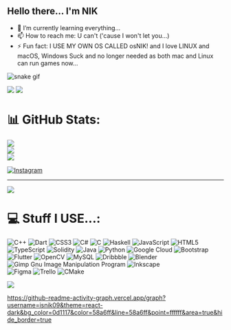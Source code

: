 ## Hello there... I'm NIK
- 🌱 I’m currently learning everything...
- 📫 How to reach me: U can't ('cause I won't let you...)
- ⚡ Fun fact: I USE MY OWN OS CALLED osNIK! and I love LINUX and macOS, Windows Suck and no longer needed as both mac and Linux can run games now... 

<!-- ![snake gif](https://github.com/isnik09/NIK2221994/blob/output/github-contribution-grid-snake.svg) -->
![snake gif](https://github.com/isnik09/NIK2221994/blob/output/github-contribution-grid-snake-dark.svg?palette=github-dark)
<!-- dist/github-contribution-grid-snake-dark.svg?palette=github-dark -->
[![](https://visitcount.itsvg.in/api?id=isnik09&icon=2&color=3)](https://visitcount.itsvg.in)
![](https://quotes-github-readme.vercel.app/api?type=horizontal&theme=merko)
# 📊 GitHub Stats:
![](https://github-readme-stats.vercel.app/api?username=isnik09&theme=gotham&hide_border=true&include_all_commits=true&count_private=true)<br/>
![](https://github-readme-streak-stats.herokuapp.com/?user=isnik09&theme=gotham&hide_border=true)<br/>
![](https://github-readme-stats.vercel.app/api/top-langs/?username=isnik09&theme=gotham&hide_border=true&include_all_commits=true&count_private=true&layout=compact)



[![Instagram](https://img.shields.io/badge/Instagram-%23E4405F.svg?logo=Instagram&logoColor=white)](https://instagram.com/is.nik_) 



<!-- ### ✍️ Random Dev Quote -->



---
[![](https://visitcount.itsvg.in/api?id=isnik09&icon=2&color=3)](https://visitcount.itsvg.in)


# 💻 Stuff I USE...:
![C++](https://img.shields.io/badge/c++-%2300599C.svg?style=flat-square&logo=c%2B%2B&logoColor=white) 
![Dart](https://img.shields.io/badge/dart-%230175C2.svg?style=flat-square&logo=dart&logoColor=white) 
![CSS3](https://img.shields.io/badge/css3-%231572B6.svg?style=flat-square&logo=css3&logoColor=white) 
![C#](https://img.shields.io/badge/c%23-%23239120.svg?style=flat-square&logo=c-sharp&logoColor=white) 
![C](https://img.shields.io/badge/c-%2300599C.svg?style=flat-square&logo=c&logoColor=white) 
![Haskell](https://img.shields.io/badge/Haskell-5e5086?style=flat-square&logo=haskell&logoColor=white) 
![JavaScript](https://img.shields.io/badge/javascript-%23323330.svg?style=flat-square&logo=javascript&logoColor=%23F7DF1E)
![HTML5](https://img.shields.io/badge/html5-%23E34F26.svg?style=flat-square&logo=html5&logoColor=white)
![TypeScript](https://img.shields.io/badge/typescript-%23007ACC.svg?style=flat-square&logo=typescript&logoColor=white) 
![Solidity](https://img.shields.io/badge/Solidity-%23363636.svg?style=flat-square&logo=solidity&logoColor=white) 
![Java](https://img.shields.io/badge/java-%23ED8B00.svg?style=flat-square&logo=java&logoColor=white) 
![Python](https://img.shields.io/badge/python-3670A0?style=flat-square&logo=python&logoColor=ffdd54) 
![Google Cloud](https://img.shields.io/badge/Google%20Cloud-%234285F4.svg?style=flat-square&logo=google-cloud&logoColor=white) 
![Bootstrap](https://img.shields.io/badge/bootstrap-%23563D7C.svg?style=flat-square&logo=bootstrap&logoColor=white) 
![Flutter](https://img.shields.io/badge/Flutter-%2302569B.svg?style=flat-square&logo=Flutter&logoColor=white) 
![OpenCV](https://img.shields.io/badge/opencv-%23white.svg?style=flat-square&logo=opencv&logoColor=white) 
![MySQL](https://img.shields.io/badge/mysql-%2300f.svg?style=flat-square&logo=mysql&logoColor=white) 
![Dribbble](https://img.shields.io/badge/Dribbble-EA4C89?style=flat-square&logo=dribbble&logoColor=white) 
![Blender](https://img.shields.io/badge/blender-%23F5792A.svg?style=flat-square&logo=blender&logoColor=white) 
![Gimp Gnu Image Manipulation Program](https://img.shields.io/badge/Gimp-657D8B?style=flat-square&logo=gimp&logoColor=FFFFFF) 
![Inkscape](https://img.shields.io/badge/Inkscape-e0e0e0?style=flat-square&logo=inkscape&logoColor=080A13) 	
![Figma](https://img.shields.io/badge/figma-%23F24E1E.svg?style=flat-square&logo=figma&logoColor=white) 
![Trello](https://img.shields.io/badge/Trello-%23026AA7.svg?style=flat-square&logo=Trello&logoColor=white) 
![CMake](https://img.shields.io/badge/CMake-%23008FBA.svg?style=flat-square&logo=cmake&logoColor=white)


![](https://github-profile-trophy.vercel.app/?username=isnik09&theme=matrix&no-frame=false&no-bg=false&margin-w=4) 

<https://github-readme-activity-graph.vercel.app/graph?username=isnik09&theme=react-dark&bg_color=0d1117&color=58a6ff&line=58a6ff&point=ffffff&area=true&hide_border=true>